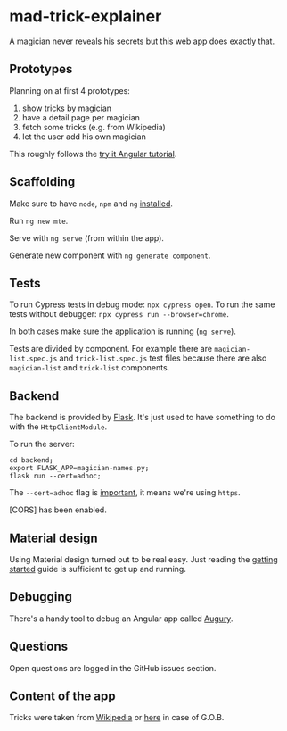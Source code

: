 # mad-trick-explainer

A magician never reveals his secrets but this web app does exactly that.

## Prototypes

Planning on at first 4 prototypes:

1) show tricks by magician
2) have a detail page per magician
3) fetch some tricks (e.g. from Wikipedia)
4) let the user add his own magician

This roughly follows the [try it Angular tutorial](https://angular.io/start).

## Scaffolding

Make sure to have `node`, `npm` and `ng` [installed](https://angular.io/guide/setup-local).

Run `ng new mte`.

Serve with `ng serve` (from within the app).

Generate new component with `ng generate component`.

## Tests

To run Cypress tests in debug mode: `npx cypress open`.
To run the same tests without debugger: `npx cypress run --browser=chrome`. 

In both cases make sure the application is running (`ng serve`).

Tests are divided by component. For example there are `magician-list.spec.js` and `trick-list.spec.js` test files because there are also `magician-list` and `trick-list` components.

## Backend

The backend is provided by [Flask](https://github.com/typicode/json-server). It's just used to have something to do with the `HttpClientModule`.

To run the server:

```
cd backend;
export FLASK_APP=magician-names.py;
flask run --cert=adhoc;
```

The `--cert=adhoc` flag is [important](https://blog.miguelgrinberg.com/post/running-your-flask-application-over-https), it means we're using `https`.

[CORS] has been enabled.

## Material design

Using Material design turned out to be real easy. Just reading the [getting started](https://material.angular.io/guide/getting-started) guide is sufficient to get up and running.

## Debugging

There's a handy tool to debug an Angular app called [Augury](https://augury.rangle.io/).

## Questions

Open questions are logged in the GitHub issues section.

## Content of the app

Tricks were taken from [Wikipedia](https://en.wikipedia.org/wiki/List_of_magic_tricks) or [here](https://arresteddevelopment.fandom.com/wiki/G.O.B.%27s_illusions) in case of G.O.B.
